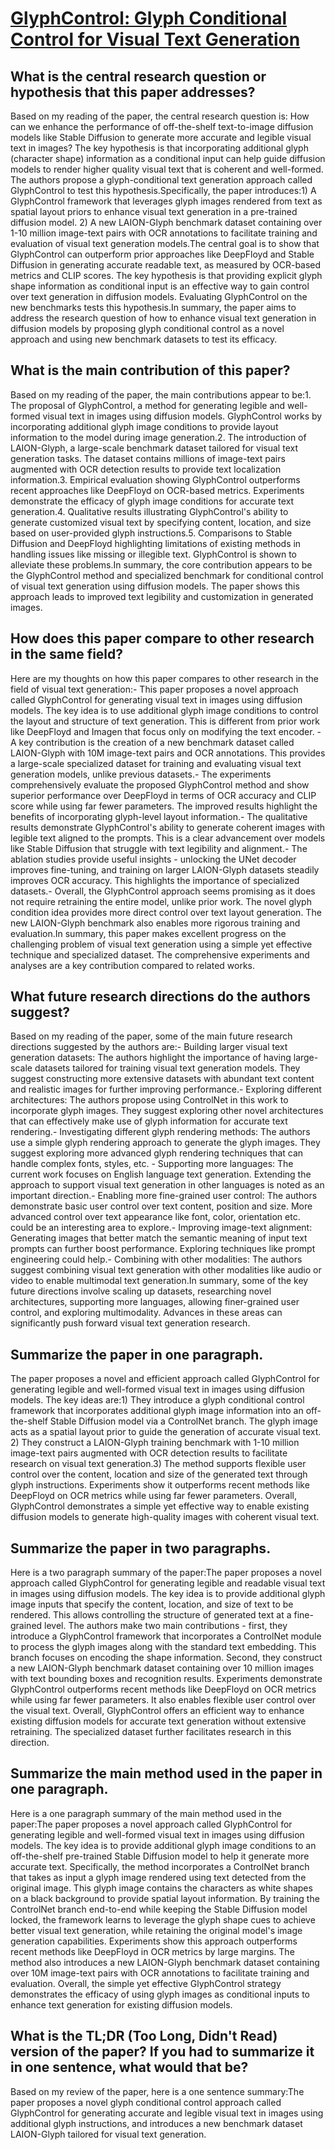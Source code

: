 # [GlyphControl: Glyph Conditional Control for Visual Text Generation](https://arxiv.org/abs/2305.18259)

## What is the central research question or hypothesis that this paper addresses?

Based on my reading of the paper, the central research question is: How can we enhance the performance of off-the-shelf text-to-image diffusion models like Stable Diffusion to generate more accurate and legible visual text in images? The key hypothesis is that incorporating additional glyph (character shape) information as a conditional input can help guide diffusion models to render higher quality visual text that is coherent and well-formed. The authors propose a glyph-conditional text generation approach called GlyphControl to test this hypothesis.Specifically, the paper introduces:1) A GlyphControl framework that leverages glyph images rendered from text as spatial layout priors to enhance visual text generation in a pre-trained diffusion model. 2) A new LAION-Glyph benchmark dataset containing over 1-10 million image-text pairs with OCR annotations to facilitate training and evaluation of visual text generation models.The central goal is to show that GlyphControl can outperform prior approaches like DeepFloyd and Stable Diffusion in generating accurate readable text, as measured by OCR-based metrics and CLIP scores. The key hypothesis is that providing explicit glyph shape information as conditional input is an effective way to gain control over text generation in diffusion models. Evaluating GlyphControl on the new benchmarks tests this hypothesis.In summary, the paper aims to address the research question of how to enhance visual text generation in diffusion models by proposing glyph conditional control as a novel approach and using new benchmark datasets to test its efficacy.


## What is the main contribution of this paper?

Based on my reading of the paper, the main contributions appear to be:1. The proposal of GlyphControl, a method for generating legible and well-formed visual text in images using diffusion models. GlyphControl works by incorporating additional glyph image conditions to provide layout information to the model during image generation.2. The introduction of LAION-Glyph, a large-scale benchmark dataset tailored for visual text generation tasks. The dataset contains millions of image-text pairs augmented with OCR detection results to provide text localization information.3. Empirical evaluation showing GlyphControl outperforms recent approaches like DeepFloyd on OCR-based metrics. Experiments demonstrate the efficacy of glyph image conditions for accurate text generation.4. Qualitative results illustrating GlyphControl's ability to generate customized visual text by specifying content, location, and size based on user-provided glyph instructions.5. Comparisons to Stable Diffusion and DeepFloyd highlighting limitations of existing methods in handling issues like missing or illegible text. GlyphControl is shown to alleviate these problems.In summary, the core contribution appears to be the GlyphControl method and specialized benchmark for conditional control of visual text generation using diffusion models. The paper shows this approach leads to improved text legibility and customization in generated images.


## How does this paper compare to other research in the same field?

Here are my thoughts on how this paper compares to other research in the field of visual text generation:- This paper proposes a novel approach called GlyphControl for generating visual text in images using diffusion models. The key idea is to use additional glyph image conditions to control the layout and structure of text generation. This is different from prior work like DeepFloyd and Imagen that focus only on modifying the text encoder. - A key contribution is the creation of a new benchmark dataset called LAION-Glyph with 10M image-text pairs and OCR annotations. This provides a large-scale specialized dataset for training and evaluating visual text generation models, unlike previous datasets.- The experiments comprehensively evaluate the proposed GlyphControl method and show superior performance over DeepFloyd in terms of OCR accuracy and CLIP score while using far fewer parameters. The improved results highlight the benefits of incorporating glyph-level layout information.- The qualitative results demonstrate GlyphControl's ability to generate coherent images with legible text aligned to the prompts. This is a clear advancement over models like Stable Diffusion that struggle with text legibility and alignment.- The ablation studies provide useful insights - unlocking the UNet decoder improves fine-tuning, and training on larger LAION-Glyph datasets steadily improves OCR accuracy. This highlights the importance of specialized datasets.- Overall, the GlyphControl approach seems promising as it does not require retraining the entire model, unlike prior work. The novel glyph condition idea provides more direct control over text layout generation. The new LAION-Glyph benchmark also enables more rigorous training and evaluation.In summary, this paper makes excellent progress on the challenging problem of visual text generation using a simple yet effective technique and specialized dataset. The comprehensive experiments and analyses are a key contribution compared to related works.


## What future research directions do the authors suggest?

Based on my reading of the paper, some of the main future research directions suggested by the authors are:- Building larger visual text generation datasets: The authors highlight the importance of having large-scale datasets tailored for training visual text generation models. They suggest constructing more extensive datasets with abundant text content and realistic images for further improving performance.- Exploring different architectures: The authors propose using ControlNet in this work to incorporate glyph images. They suggest exploring other novel architectures that can effectively make use of glyph information for accurate text rendering.- Investigating different glyph rendering methods: The authors use a simple glyph rendering approach to generate the glyph images. They suggest exploring more advanced glyph rendering techniques that can handle complex fonts, styles, etc. - Supporting more languages: The current work focuses on English language text generation. Extending the approach to support visual text generation in other languages is noted as an important direction.- Enabling more fine-grained user control: The authors demonstrate basic user control over text content, position and size. More advanced control over text appearance like font, color, orientation etc. could be an interesting area to explore.- Improving image-text alignment: Generating images that better match the semantic meaning of input text prompts can further boost performance. Exploring techniques like prompt engineering could help.- Combining with other modalities: The authors suggest combining visual text generation with other modalities like audio or video to enable multimodal text generation.In summary, some of the key future directions involve scaling up datasets, researching novel architectures, supporting more languages, allowing finer-grained user control, and exploring multimodality. Advances in these areas can significantly push forward visual text generation research.


## Summarize the paper in one paragraph.

The paper proposes a novel and efficient approach called GlyphControl for generating legible and well-formed visual text in images using diffusion models. The key ideas are:1) They introduce a glyph conditional control framework that incorporates additional glyph image information into an off-the-shelf Stable Diffusion model via a ControlNet branch. The glyph image acts as a spatial layout prior to guide the generation of accurate visual text. 2) They construct a LAION-Glyph training benchmark with 1-10 million image-text pairs augmented with OCR detection results to facilitate research on visual text generation.3) The method supports flexible user control over the content, location and size of the generated text through glyph instructions. Experiments show it outperforms recent methods like DeepFloyd on OCR metrics while using far fewer parameters. Overall, GlyphControl demonstrates a simple yet effective way to enable existing diffusion models to generate high-quality images with coherent visual text.


## Summarize the paper in two paragraphs.

Here is a two paragraph summary of the paper:The paper proposes a novel approach called GlyphControl for generating legible and readable visual text in images using diffusion models. The key idea is to provide additional glyph image inputs that specify the content, location, and size of text to be rendered. This allows controlling the structure of generated text at a fine-grained level. The authors make two main contributions - first, they introduce a GlyphControl framework that incorporates a ControlNet module to process the glyph images along with the standard text embedding. This branch focuses on encoding the shape information. Second, they construct a new LAION-Glyph benchmark dataset containing over 10 million images with text bounding boxes and recognition results. Experiments demonstrate GlyphControl outperforms recent methods like DeepFloyd on OCR metrics while using far fewer parameters. It also enables flexible user control over the visual text. Overall, GlyphControl offers an efficient way to enhance existing diffusion models for accurate text generation without extensive retraining. The specialized dataset further facilitates research in this direction.


## Summarize the main method used in the paper in one paragraph.

Here is a one paragraph summary of the main method used in the paper:The paper proposes a novel approach called GlyphControl for generating legible and well-formed visual text in images using diffusion models. The key idea is to provide additional glyph image conditions to an off-the-shelf pre-trained Stable Diffusion model to help it generate more accurate text. Specifically, the method incorporates a ControlNet branch that takes as input a glyph image rendered using text detected from the original image. This glyph image contains the characters as white shapes on a black background to provide spatial layout information. By training the ControlNet branch end-to-end while keeping the Stable Diffusion model locked, the framework learns to leverage the glyph shape cues to achieve better visual text generation, while retaining the original model's image generation capabilities. Experiments show this approach outperforms recent methods like DeepFloyd in OCR metrics by large margins. The method also introduces a new LAION-Glyph benchmark dataset containing over 10M image-text pairs with OCR annotations to facilitate training and evaluation. Overall, the simple yet effective GlyphControl strategy demonstrates the efficacy of using glyph images as conditional inputs to enhance text generation for existing diffusion models.


## What is the TL;DR (Too Long, Didn't Read) version of the paper? If you had to summarize it in one sentence, what would that be?

Based on my review of the paper, here is a one sentence summary:The paper proposes a novel glyph conditional control approach called GlyphControl for generating accurate and legible visual text in images using additional glyph instructions, and introduces a new benchmark dataset LAION-Glyph tailored for visual text generation.
